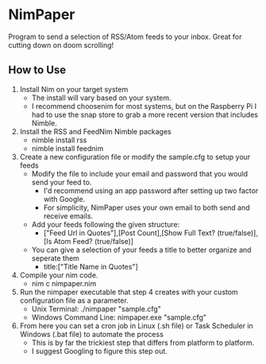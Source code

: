 # NimPaper
Program to send a selection of RSS/Atom feeds to your inbox. Great for cutting down on doom scrolling!

## How to Use
1. Install Nim on your target system
   - The install will vary based on your system.
   - I recommend choosenim for most systems, but on the Raspberry Pi I had to use the snap store to grab a more recent version that includes Nimble.
2. Install the RSS and FeedNim Nimble packages
   - nimble install rss
   - nimble install feednim
3. Create a new configuration file or modify the sample.cfg to setup your feeds
   - Modify the file to include your email and password that you would send your feed to.
     - I'd recommend using an app password after setting up two factor with Google.
     - For simplicity, NimPaper uses your own email to both send and receive emails.
   - Add your feeds following the given structure:
     - ["Feed Url in Quotes"],[Post Count],[Show Full Text? (true/false)],[Is Atom Feed? (true/false)]
   - You can give a selection of your feeds a title to better organize and seperate them
     - title:["Title Name in Quotes"]
4. Compile your nim code.
   - nim c nimpaper.nim
5. Run the nimpaper executable that step 4 creates with your custom configuration file as a parameter.
   - Unix Terminal: ./nimpaper "sample.cfg"
   - Windows Command Line: nimpaper.exe "sample.cfg"
6. From here you can set a cron job in Linux (.sh file) or Task Scheduler in Windows (.bat file) to automate the process
   - This is by far the trickiest step that differs from platform to platform.
   - I suggest Googling to figure this step out.
